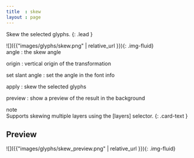 ```yaml
---
title  : skew
layout : page
---
```


Skew the selected glyphs.
{: .lead }


<div class='row'>

<div class='col-sm-4' markdown='1'>
![]({{"images/glyphs/skew.png" | relative_url }}){: .img-fluid}
</div>

<div class='col-sm-8' markdown='1'>
angle
: the skew angle

origin
: vertical origin of the transformation

set slant angle
: set the angle in the font info

apply
: skew the selected glyphs

preview
: show a preview of the result in the background
</div>

</div>


<div class="card bg-light my-3">
<div class="card-header">note</div>
<div class="card-body" markdown='1'>
Supports skewing multiple layers using the [layers] selector.
{: .card-text }
</div>
</div>

[layers]: ../../modifiers/layers/


Preview
-------

![]({{"images/glyphs/skew_preview.png" | relative_url }}){: .img-fluid}
